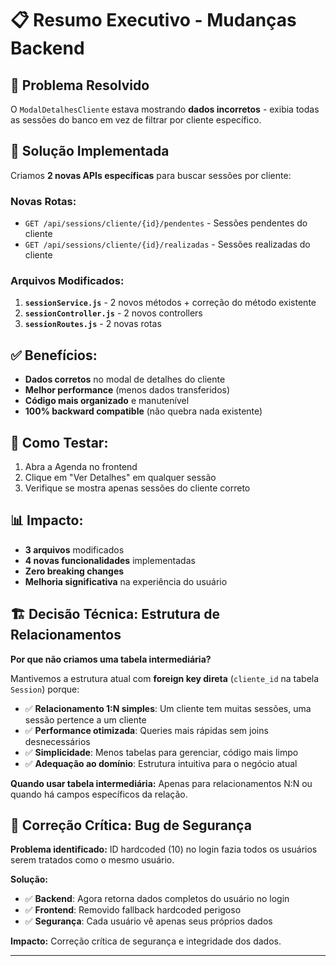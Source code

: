 # 📋 Resumo Executivo - Mudanças Backend

## 🎯 **Problema Resolvido**
O `ModalDetalhesCliente` estava mostrando **dados incorretos** - exibia todas as sessões do banco em vez de filtrar por cliente específico.

## 🔧 **Solução Implementada**
Criamos **2 novas APIs específicas** para buscar sessões por cliente:

### **Novas Rotas:**
- `GET /api/sessions/cliente/{id}/pendentes` - Sessões pendentes do cliente
- `GET /api/sessions/cliente/{id}/realizadas` - Sessões realizadas do cliente

### **Arquivos Modificados:**
1. **`sessionService.js`** - 2 novos métodos + correção do método existente
2. **`sessionController.js`** - 2 novos controllers
3. **`sessionRoutes.js`** - 2 novas rotas

## ✅ **Benefícios:**
- **Dados corretos** no modal de detalhes do cliente
- **Melhor performance** (menos dados transferidos)
- **Código mais organizado** e manutenível
- **100% backward compatible** (não quebra nada existente)

## 🧪 **Como Testar:**
1. Abra a Agenda no frontend
2. Clique em "Ver Detalhes" em qualquer sessão
3. Verifique se mostra apenas sessões do cliente correto

## 📊 **Impacto:**
- **3 arquivos** modificados
- **4 novas funcionalidades** implementadas
- **Zero breaking changes**
- **Melhoria significativa** na experiência do usuário

## 🏗️ **Decisão Técnica: Estrutura de Relacionamentos**

**Por que não criamos uma tabela intermediária?**

Mantivemos a estrutura atual com **foreign key direta** (`cliente_id` na tabela `Session`) porque:

- ✅ **Relacionamento 1:N simples**: Um cliente tem muitas sessões, uma sessão pertence a um cliente
- ✅ **Performance otimizada**: Queries mais rápidas sem joins desnecessários
- ✅ **Simplicidade**: Menos tabelas para gerenciar, código mais limpo
- ✅ **Adequação ao domínio**: Estrutura intuitiva para o negócio atual

**Quando usar tabela intermediária:** Apenas para relacionamentos N:N ou quando há campos específicos da relação.

## 🚨 **Correção Crítica: Bug de Segurança**

**Problema identificado:** ID hardcoded (10) no login fazia todos os usuários serem tratados como o mesmo usuário.

**Solução:**
- ✅ **Backend**: Agora retorna dados completos do usuário no login
- ✅ **Frontend**: Removido fallback hardcoded perigoso
- ✅ **Segurança**: Cada usuário vê apenas seus próprios dados

**Impacto:** Correção crítica de segurança e integridade dos dados.

---
